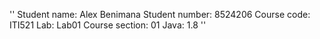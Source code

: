 ''
Student name: Alex Benimana
Student number: 8524206
Course code: ITI521
Lab: Lab01
Course section: 01
Java: 1.8
''
